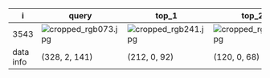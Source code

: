 | i | query | top_1 | top_2 | top_3 | top_4 | top_5 |
| --- | --- | --- | --- | --- | --- | --- |
| 3543 | ![cropped_rgb073.jpg](F:\0_DATA\1_DATA\Datasets\PRCC\rgb\test\C\328\cropped_rgb073.jpg) | ![cropped_rgb241.jpg](F:\0_DATA\1_DATA\Datasets\PRCC\rgb\test\A\212\cropped_rgb241.jpg) | ![cropped_rgb364.jpg](F:\0_DATA\1_DATA\Datasets\PRCC\rgb\test\A\120\cropped_rgb364.jpg) | ![cropped_rgb226.jpg](F:\0_DATA\1_DATA\Datasets\PRCC\rgb\test\A\120\cropped_rgb226.jpg) | ![cropped_rgb367.jpg](F:\0_DATA\1_DATA\Datasets\PRCC\rgb\test\A\120\cropped_rgb367.jpg) | ![cropped_rgb262.jpg](F:\0_DATA\1_DATA\Datasets\PRCC\rgb\test\A\212\cropped_rgb262.jpg) |
| data info | (328, 2, 141) | (212, 0, 92) | (120, 0, 68) | (120, 0, 68) | (120, 0, 68) | (212, 0, 92) |

